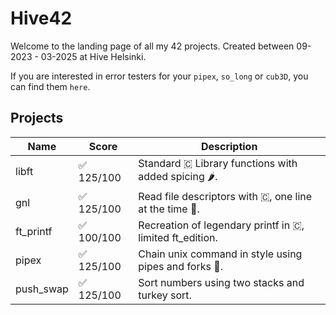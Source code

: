 # Hive42

Welcome to the landing page of all my 42 projects. Created between 09-2023 - 03-2025 at Hive Helsinki.

If you are interested in error testers for your `pipex`, `so_long` or `cub3D`, you can find them `here`.

## Projects

| Name   | Score                  | Description               |
|--------|------------------------|---------------------------|
| libft  | ✅ 125/100             | Standard 🇨 Library functions with added spicing 🌶️.      |
| gnl    | ✅ 125/100             | Read file descriptors with 🇨, one line at the time 📖.   |
| ft_printf | ✅ 100/100             | Recreation of legendary printf in 🇨, limited ft_edition. |
| pipex  | ✅ 125/100             | Chain unix command in style using pipes and forks 🍴.  |
| push_swap  | ✅ 125/100             | Sort numbers using two stacks and turkey sort.  |